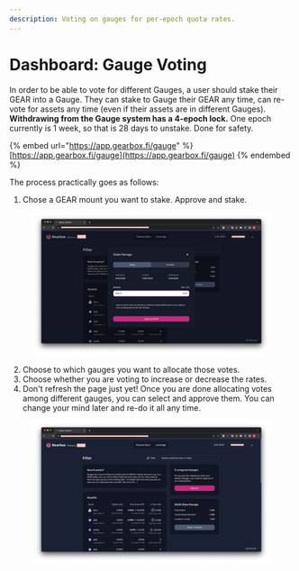 ```yaml
---
description: Voting on gauges for per-epoch quota rates.
---
```


# Dashboard: Gauge Voting

In order to be able to vote for different Gauges, a user should stake their GEAR into a Gauge. They can stake to Gauge their GEAR any time, can re-vote for assets any time (even if their assets are in different Gauges). **Withdrawing from the Gauge system has a 4-epoch lock.** One epoch currently is 1 week, so that is 28 days to unstake. Done for safety.

{% embed url="https://app.gearbox.fi/gauge" %}
[https://app.gearbox.fi/gauge](https://app.gearbox.fi/gauge)
{% endembed %}

The process practically goes as follows:

1. Chose a GEAR mount you want to stake. Approve and stake.

<figure><img src="../../.gitbook/assets/GEAR Gauge Staking Interface.png" alt=""><figcaption></figcaption></figure>

2. Choose to which gauges you want to allocate those votes.
3. Choose whether you are voting to increase or decrease the rates.
4. Don't refresh the page just yet! Once you are done allocating votes among different gauges, you can select and approve them. You can change your mind later and re-do it all any time.

<figure><img src="../../.gitbook/assets/Gearbox gauge voting.png" alt=""><figcaption></figcaption></figure>
